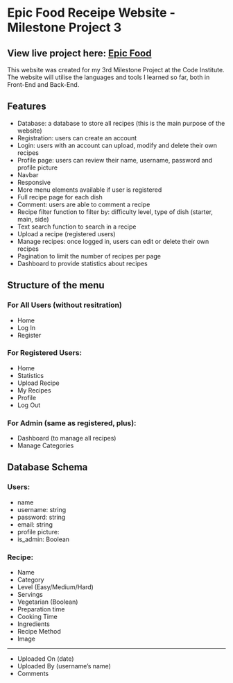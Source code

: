 # Epic Food Receipe Website - Milestone Project 3

## View live project here: [Epic Food](http://epic-food.herokuapp.com/)

This website was created for my 3rd Milestone Project at the Code Institute. 
The website will utilise the languages and tools I learned so far, both in Front-End and Back-End.

## Features

* Database: a database to store all recipes (this is the main purpose of the website)
* Registration: users can create an account
* Login: users with an account can upload, modify and delete their own recipes
* Profile page: users can review their name, username, password and profile picture
* Navbar
* Responsive
* More menu elements available if user is registered
* Full recipe page for each dish
* Comment: users are able to comment a recipe
* Recipe filter function to filter by: difficulty level, type of dish (starter, main, side)
* Text search function to search in a recipe
* Upload a recipe (registered users)
* Manage recipes: once logged in, users can edit or delete their own recipes
* Pagination to limit the number of recipes per page
* Dashboard to provide statistics about recipes 

## Structure of the menu

### For All Users (without resitration)

* Home
* Log In
* Register

### For Registered Users:

* Home
* Statistics
* Upload Recipe
* My Recipes
* Profile
* Log Out

### For Admin (same as registered, plus):

* Dashboard (to manage all recipes)
* Manage Categories

## Database Schema

### Users:

* name
* username: string
* password: string
* email: string
* profile picture:
* is_admin: Boolean

### Recipe:

* Name
* Category
* Level (Easy/Medium/Hard)
* Servings
* Vegetarian (Boolean) 
* Preparation time
* Cooking Time
* Ingredients
* Recipe Method
* Image
___

* Uploaded On (date)
* Uploaded By (username’s name)
* Comments
